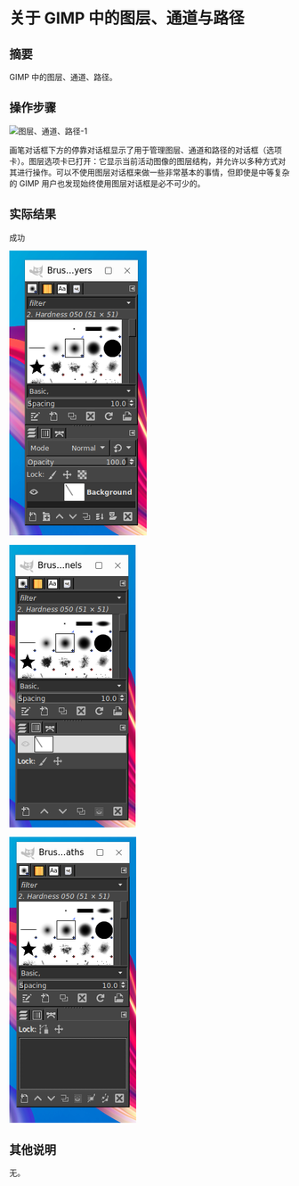 # 关于 GIMP 中的图层、通道与路径

## 摘要

GIMP 中的图层、通道、路径。

## 操作步骤

![图层、通道、路径-1](./img/图层、通道、路径-1.png)

画笔对话框下方的停靠对话框显示了用于管理图层、通道和路径的对话框（选项卡）。图层选项卡已打开：它显示当前活动图像的图层结构，并允许以多种方式对其进行操作。可以不使用图层对话框来做一些非常基本的事情，但即使是中等复杂的 GIMP 用户也发现始终使用图层对话框是必不可少的。

## 实际结果

成功

![图层、通道、路径-2](./img/图层、通道、路径-2.png)

![图层、通道、路径-3](./img/图层、通道、路径-3.png)

![图层、通道、路径-4](./img/图层、通道、路径-4.png)


## 其他说明

无。
